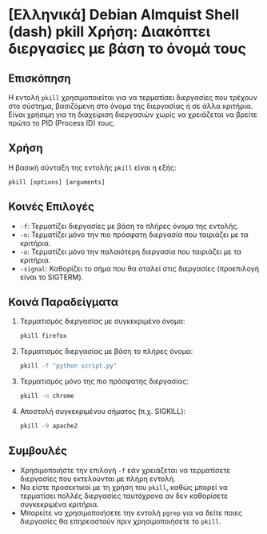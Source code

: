 # [Ελληνικά] Debian Almquist Shell (dash) pkill Χρήση: Διακόπτει διεργασίες με βάση το όνομά τους

## Επισκόπηση
Η εντολή `pkill` χρησιμοποιείται για να τερματίσει διεργασίες που τρέχουν στο σύστημα, βασιζόμενη στο όνομα της διεργασίας ή σε άλλα κριτήρια. Είναι χρήσιμη για τη διαχείριση διεργασιών χωρίς να χρειάζεται να βρείτε πρώτα το PID (Process ID) τους.

## Χρήση
Η βασική σύνταξη της εντολής `pkill` είναι η εξής:

```
pkill [options] [arguments]
```

## Κοινές Επιλογές
- `-f`: Τερματίζει διεργασίες με βάση το πλήρες όνομα της εντολής.
- `-n`: Τερματίζει μόνο την πιο πρόσφατη διεργασία που ταιριάζει με τα κριτήρια.
- `-o`: Τερματίζει μόνο την παλαιότερη διεργασία που ταιριάζει με τα κριτήρια.
- `-signal`: Καθορίζει το σήμα που θα σταλεί στις διεργασίες (προεπιλογή είναι το SIGTERM).

## Κοινά Παραδείγματα
1. Τερματισμός διεργασίας με συγκεκριμένο όνομα:
   ```bash
   pkill firefox
   ```

2. Τερματισμός διεργασίας με βάση το πλήρες όνομα:
   ```bash
   pkill -f "python script.py"
   ```

3. Τερματισμός μόνο της πιο πρόσφατης διεργασίας:
   ```bash
   pkill -n chrome
   ```

4. Αποστολή συγκεκριμένου σήματος (π.χ. SIGKILL):
   ```bash
   pkill -9 apache2
   ```

## Συμβουλές
- Χρησιμοποιήστε την επιλογή `-f` εάν χρειάζεται να τερματίσετε διεργασίες που εκτελούνται με πλήρη εντολή.
- Να είστε προσεκτικοί με τη χρήση του `pkill`, καθώς μπορεί να τερματίσει πολλές διεργασίες ταυτόχρονα αν δεν καθορίσετε συγκεκριμένα κριτήρια.
- Μπορείτε να χρησιμοποιήσετε την εντολή `pgrep` για να δείτε ποιες διεργασίες θα επηρεαστούν πριν χρησιμοποιήσετε το `pkill`.